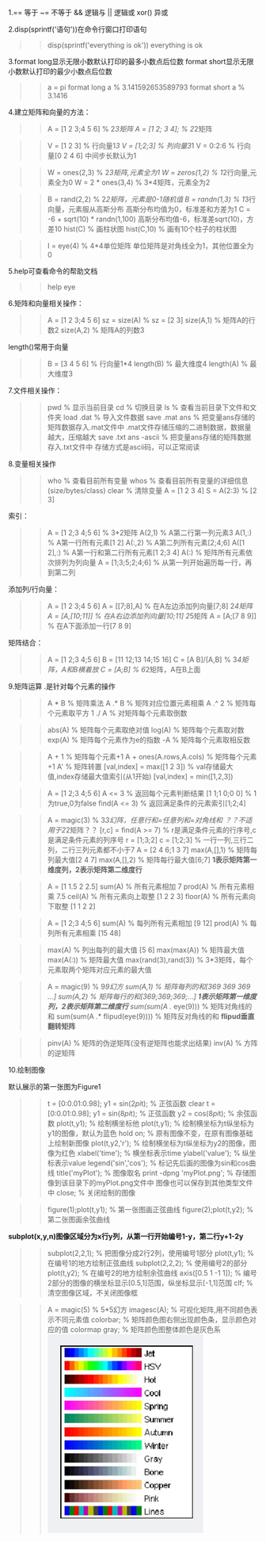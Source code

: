 1.== 等于 ~= 不等于 && 逻辑与 || 逻辑或 xor() 异或

2.disp(sprintf('语句'))在命令行窗口打印语句
>> disp(sprintf('everything is ok'))
everything is ok

3.format long显示无限小数默认打印的最多小数点后位数
format short显示无限小数默认打印的最少小数点后位数
>>a = pi
>>format long
>>a % 3.141592653589793
>> format short
>>a % 3.1416

4.建立矩阵和向量的方法：
>> A = [1 2 3;4 5 6] % 2*3矩阵
>> A = [1 2;
3 4]; % 2*2矩阵

>> V = [1 2 3] % 行向量1*3
>> V = [1;2;3] % 列向量3*1
>> V = 0:2:6 % 行向量[0 2 4 6] 中间步长默认为1

>> W = ones(2,3) % 2*3矩阵,元素全为1
>> W = zeros(1,2) % 1*2行向量,元素全为0
>> W = 2 * ones(3,4) % 3*4矩阵，元素全为2

>> B = rand(2,2) % 2*2矩阵，元素是0-1随机值
>> B = randn(1,3) % 1*3行向量，元素服从高斯分布
高斯分布均值为0，标准差和方差为1
>> C = -6 + sqrt(10) * randn(1,100)
高斯分布均值-6，标准差sqrt(10)，方差10
>> hist(C) % 画柱状图
>> hist(C,10) % 画有10个柱子的柱状图

>> I = eye(4) % 4*4单位矩阵
单位矩阵是对角线全为1，其他位置全为0

5.help可查看命令的帮助文档
>> help eye

6.矩阵和向量相关操作：
>> A = [1 2 3;4 5 6]
>> sz = size(A) % sz = [2 3]
>> size(A,1) % 矩阵A的行数2
>> size(A,2) % 矩阵A的列数3

length()常用于向量
>> B = [3 4 5 6] % 行向量1*4
>> length(B) % 最大维度4
>> length(A) % 最大维度3

7.文件相关操作：
>> pwd % 显示当前目录
>> cd % 切换目录
>> ls % 查看当前目录下文件和文件夹
>> load .dat % 导入文件数据
>> save .mat ans % 把变量ans存储的矩阵数据存入.mat文件中
.mat文件存储压缩的二进制数据，数据量越大，压缩越大
>> save .txt ans -ascii % 把变量ans存储的矩阵数据存入.txt文件中
存储方式是ascii码，可以正常阅读


8.变量相关操作
>> who % 查看目前所有变量
>> whos % 查看目前所有变量的详细信息(size/bytes/class)
>> clear % 清除变量
>> A = [1 2 3 4]
>> S = A(2:3) % [2 3]

索引：
>> A = [1 2;3 4;5 6] % 3*2矩阵
>> A(2,1) % A第二行第一列元素3
>> A(1,:) % A第一行所有元素[1 2]
>> A(:,2) % A第二列所有元素[2;4;6]
>> A([1 2],:) % A第一行和第二行所有元素[1 2;3 4]
>> A(:) % 矩阵所有元素依次排列为列向量
A = [1;3;5;2;4;6] % 从第一列开始遍历每一行，再到第二列

添加列/行向量：
>> A = [1 2 3;4 5 6]
>> A = [[7;8],A] % 在A左边添加列向量[7;8] 2*4矩阵
>> A = [A,[10;11]] % 在A右边添加列向量[10;11] 2*5矩阵
>> A = [A;[7 8 9]] % 在A下面添加一行[7 8 9]

矩阵结合：
>> A = [1 2;3 4;5 6]
>> B = [11 12;13 14;15 16]
>> C = [A B]/[A,B] % 3*4矩阵，A和B横着放
>> C = [A;B] % 6*2矩阵，A在B上面

9.矩阵运算
.是针对每个元素的操作
>> A * B % 矩阵乘法
>> A .* B % 矩阵对应位置元素相乘
>> A .^ 2 % 矩阵每个元素取平方
>> 1 ./ A % 对矩阵每个元素取倒数

>> abs(A) % 矩阵每个元素取绝对值
>> log(A) % 矩阵每个元素取对数
>> exp(A) % 矩阵每个元素作为e的指数
>> -A % 矩阵每个元素取相反数

>> A + 1 % 矩阵每个元素+1
>> A + ones(A.rows,A.cols) % 矩阵每个元素+1
>> A' % 矩阵转置
>> [val,index] = max([1 2 3]) % val存储最大值,index存储最大值索引(从1开始) 
>> [val,index] = min([1,2,3])

>> A = [1 2;3 4;5 6]
>> A <= 3 % 返回每个元素判断结果
[1 1;1 0;0 0] % 1为true,0为false
>> find(A <= 3) % 返回满足条件的元素索引[1;2;4]

>> A = magic(3) % 3*3幻阵，任意行和=任意列和=对角线和
？？不适用于2*2矩阵？？
>> [r,c] = find(A >= 7) % r是满足条件元素的行序号,c是满足条件元素的列序号
r = [1;3;2] c = [1;2;3] % 一行一列,三行二列，二行三列元素都不小于7
>> A = [2 4 6;1 3 7]
>> max(A,[],1) % 矩阵每列最大值[2 4 7]
>> max(A,[],2) % 矩阵每行最大值[6;7]
**1表示矩阵第一维度列，2表示矩阵第二维度行**

>> A = [1 1.5 2 2.5]
>> sum(A) % 所有元素相加 7
>> prod(A) % 所有元素相乘 7.5
>> ceil(A) % 所有元素向上取整 [1 2 2 3]
>> floor(A) % 所有元素向下取整 [1 1 2 2]

>> A = [1 2;3 4;5 6]
>> sum(A) % 每列所有元素相加 [9 12]
>> prod(A) % 每列所有元素相乘 [15 48]

>> max(A) % 列出每列的最大值 [5 6]
>> max(max(A)) % 矩阵最大值
>> max(A(:)) % 矩阵最大值
>> max(rand(3),rand(3)) % 3*3矩阵，每个元素取两个矩阵对应元素的最大值

>> A = magic(9) % 9*9幻方
>> sum(A,1) % 矩阵每列的和[369 369 369 ...]
>> sum(A,2) % 矩阵每行的和[369;369;369;...]
**1表示矩阵第一维度列，2表示矩阵第二维度行**
>> sum(sum(A .* eye(9))) % 矩阵对角线的和
>> sum(sum(A .* flipud(eye(9)))) % 矩阵反对角线的和
**flipud垂直翻转矩阵**

>> pinv(A) % 矩阵的伪逆矩阵(没有逆矩阵也能求出结果)
>> inv(A) % 方阵的逆矩阵

10.绘制图像

默认展示的第一张图为Figure1
>> t = [0:0.01:0.98];
>> y1 = sin(2*pi*t); % 正弦函数
>> clear
>> t = [0:0.01:0.98];
>> y1 = sin(8*pi*t); % 正弦函数
>> y2 = cos(8*pi*t); % 余弦函数
>> plot(t,y1); % 绘制横坐标他
>> plot(t,y1); % 绘制横坐标为t纵坐标为y1的图像，默认为蓝色
>> hold on; % 原有图像不变，在原有图像基础上绘制新图像
>> plot(t,y2,'r'); % 绘制横坐标为t纵坐标为y2的图像，图像为红色
>> xlabel('time'); % 横坐标表示time
>> ylabel('value'); % 纵坐标表示value
>> legend('sin','cos'); % 标记先后画的图像为sin和cos曲线
>> title('myPlot'); % 图像取名
>> print -dpng 'myPlot.png'; % 存储图像到该目录下的myPlot.png文件中
图像也可以保存到其他类型文件中
>> close; %  关闭绘制的图像

>> figure(1);plot(t,y1); % 第一张图画正弦曲线
>> figure(2);plot(t,y2); % 第二张图画余弦曲线

**subplot(x,y,n)图像区域分为x行y列，从第一行开始编号1-y，第二行y+1-2y**
>> subplot(2,2,1); % 把图像分成2行2列，使用编号1部分
>> plot(t,y1); % 在编号1的地方绘制正弦曲线
>> subplot(2,2,2); % 使用编号2的部分
>> plot(t,y2); % 在编号2的地方绘制余弦曲线
>> axis([0.5 1 -1 1]); % 编号2部分的图像的横坐标显示[0.5,1]范围，纵坐标显示[-1,1]范围
>> clf; % 清空图像区域，不关闭图像框

>>A = magic(5) % 5*5幻方
>> imagesc(A); % 可视化矩阵,用不同颜色表示不同元素值
>> colorbar; % 矩阵颜色图右侧出现颜色条，显示颜色对应的值
>> colormap gray; % 矩阵颜色图整体颜色是灰色系
![colormap](./pictures/colormap.png)
